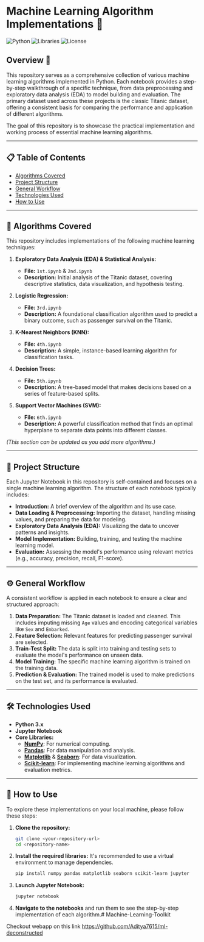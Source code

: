 # Machine Learning Algorithm Implementations 🚀

![Python](https://img.shields.io/badge/Python-3.x-blue.svg)
![Libraries](https://img.shields.io/badge/Libraries-Pandas%20%7C%20Scikit--learn%20%7C%20Seaborn-orange.svg)
![License](https://img.shields.io/badge/License-MIT-green.svg)

## Overview 📝

This repository serves as a comprehensive collection of various machine learning algorithms implemented in Python. Each notebook provides a step-by-step walkthrough of a specific technique, from data preprocessing and exploratory data analysis (EDA) to model building and evaluation. The primary dataset used across these projects is the classic Titanic dataset, offering a consistent basis for comparing the performance and application of different algorithms.

The goal of this repository is to showcase the practical implementation and working process of essential machine learning algorithms.

---

## 📋 Table of Contents

- [Algorithms Covered](#-algorithms-covered)
- [Project Structure](#-project-structure)
- [General Workflow](#️-general-workflow)
- [Technologies Used](#-technologies-used)
- [How to Use](#-how-to-use)

---

## 🤖 Algorithms Covered

This repository includes implementations of the following machine learning techniques:

1.  **Exploratory Data Analysis (EDA) & Statistical Analysis:**
    * **File:** `1st.ipynb` & `2nd.ipynb`
    * **Description:** Initial analysis of the Titanic dataset, covering descriptive statistics, data visualization, and hypothesis testing.

2.  **Logistic Regression:**
    * **File:** `3rd.ipynb`
    * **Description:** A foundational classification algorithm used to predict a binary outcome, such as passenger survival on the Titanic.

3.  **K-Nearest Neighbors (KNN):**
    * **File:** `4th.ipynb`
    * **Description:** A simple, instance-based learning algorithm for classification tasks.

4.  **Decision Trees:**
    * **File:** `5th.ipynb`
    * **Description:** A tree-based model that makes decisions based on a series of feature-based splits.

5.  **Support Vector Machines (SVM):**
    * **File:** `6th.ipynb`
    * **Description:** A powerful classification method that finds an optimal hyperplane to separate data points into different classes.

*(This section can be updated as you add more algorithms.)*

---

## 📂 Project Structure

Each Jupyter Notebook in this repository is self-contained and focuses on a single machine learning algorithm. The structure of each notebook typically includes:

-   **Introduction:** A brief overview of the algorithm and its use case.
-   **Data Loading & Preprocessing:** Importing the dataset, handling missing values, and preparing the data for modeling.
-   **Exploratory Data Analysis (EDA):** Visualizing the data to uncover patterns and insights.
-   **Model Implementation:** Building, training, and testing the machine learning model.
-   **Evaluation:** Assessing the model's performance using relevant metrics (e.g., accuracy, precision, recall, F1-score).

---

## ⚙️ General Workflow

A consistent workflow is applied in each notebook to ensure a clear and structured approach:

1.  **Data Preparation:** The Titanic dataset is loaded and cleaned. This includes imputing missing `Age` values and encoding categorical variables like `Sex` and `Embarked`.
2.  **Feature Selection:** Relevant features for predicting passenger survival are selected.
3.  **Train-Test Split:** The data is split into training and testing sets to evaluate the model's performance on unseen data.
4.  **Model Training:** The specific machine learning algorithm is trained on the training data.
5.  **Prediction & Evaluation:** The trained model is used to make predictions on the test set, and its performance is evaluated.

---

## 🛠️ Technologies Used

-   **Python 3.x**
-   **Jupyter Notebook**
-   **Core Libraries:**
    -   [**NumPy**](https://numpy.org/): For numerical computing.
    -   [**Pandas**](https://pandas.pydata.org/): For data manipulation and analysis.
    -   [**Matplotlib**](https://matplotlib.org/) & [**Seaborn**](https://seaborn.pydata.org/): For data visualization.
    -   [**Scikit-learn**](https://scikit-learn.org/): For implementing machine learning algorithms and evaluation metrics.

---

## 🚀 How to Use

To explore these implementations on your local machine, please follow these steps:

1.  **Clone the repository:**
    ```bash
    git clone <your-repository-url>
    cd <repository-name>
    ```

2.  **Install the required libraries:**
    It's recommended to use a virtual environment to manage dependencies.
    ```bash
    pip install numpy pandas matplotlib seaborn scikit-learn jupyter
    ```

3.  **Launch Jupyter Notebook:**
    ```bash
    jupyter notebook
    ```

4.  **Navigate to the notebooks** and run them to see the step-by-step implementation of each algorithm.# Machine-Learning-Toolkit

Checkout webapp on this link https://github.com/Aditya7615/ml-deconstructed
